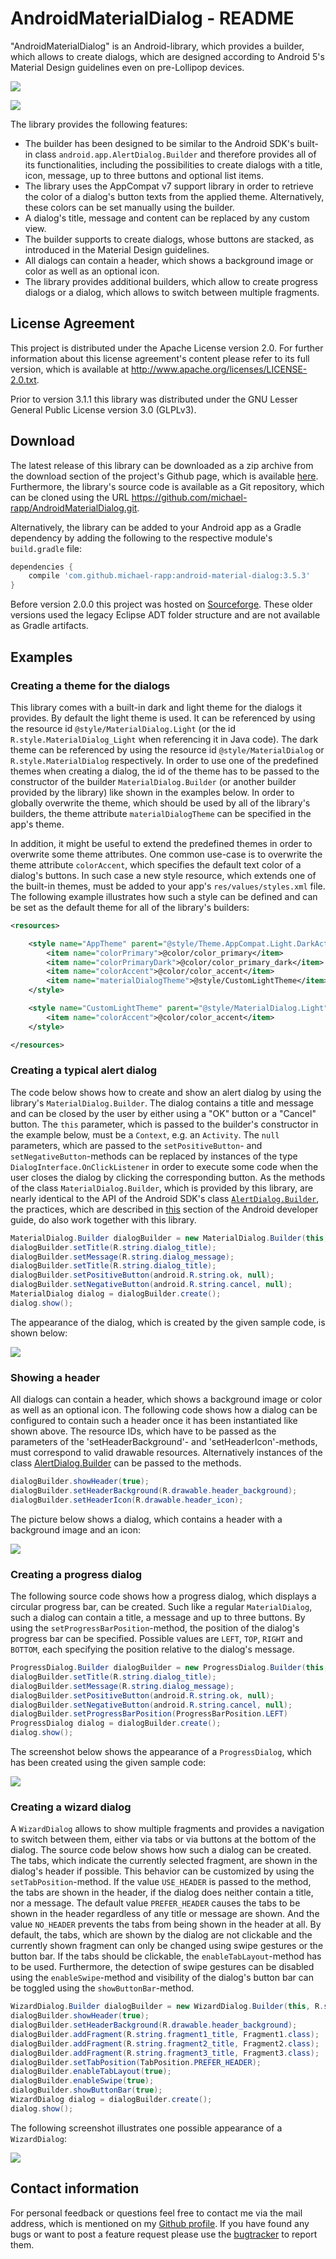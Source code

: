 # AndroidMaterialDialog - README

"AndroidMaterialDialog" is an Android-library, which provides a builder, which allows to create dialogs, which are designed according to Android 5's Material Design guidelines even on pre-Lollipop devices.

![](doc/images/example1.png)

![](doc/images/example2.png)

The library provides the following features:

- The builder has been designed to be similar to the Android SDK's built-in class `android.app.AlertDialog.Builder` and therefore provides all of its functionalities, including the possibilities to create dialogs with a title, icon, message, up to three buttons and optional list items.
- The library uses the AppCompat v7 support library in order to retrieve the color of a dialog's button texts from the applied theme. Alternatively, these colors can be set manually using the builder.
- A dialog's title, message and content can be replaced by any custom view.
- The builder supports to create dialogs, whose buttons are stacked, as introduced in the Material Design guidelines.
- All dialogs can contain a header, which shows a background image or color as well as an optional icon.
- The library provides additional builders, which allow to create progress dialogs or a dialog, which allows to switch between multiple fragments.


## License Agreement

This project is distributed under the Apache License version 2.0. For further information about this license agreement's content please refer to its full version, which is available at http://www.apache.org/licenses/LICENSE-2.0.txt.

Prior to version 3.1.1 this library was distributed under the GNU Lesser General Public License version 3.0 (GLPLv3).

## Download

The latest release of this library can be downloaded as a zip archive from the download section of the project's Github page, which is available [here](https://github.com/michael-rapp/AndroidMaterialDialog/releases). Furthermore, the library's source code is available as a Git repository, which can be cloned using the URL https://github.com/michael-rapp/AndroidMaterialDialog.git.

Alternatively, the library can be added to your Android app as a Gradle dependency by adding the following to the respective module's `build.gradle` file:

```groovy
dependencies {
    compile 'com.github.michael-rapp:android-material-dialog:3.5.3'
}
```

Before version 2.0.0 this project was hosted on [Sourceforge](https://sourceforge.net/projects/androidmaterialdialog). These older versions used the legacy Eclipse ADT folder structure and are not available as Gradle artifacts.

## Examples

### Creating a theme for the dialogs

This library comes with a built-in dark and light theme for the dialogs it provides. By default the light theme is used. It can be referenced by using the resource id `@style/MaterialDialog.Light` (or the id `R.style.MaterialDialog_Light` when referencing it in Java code). The dark theme can be referenced by using the resource id `@style/MaterialDialog` or `R.style.MaterialDialog` respectively. In order to use one of the predefined themes when creating a dialog, the id of the theme has to be passed to the constructor of the builder `MaterialDialog.Builder` (or another builder provided by the library) like shown in the examples below. In order to globally overwrite the theme, which should be used by all of the library's builders, the theme attribute `materialDialogTheme` can be specified in the app's theme.

In addition, it might be useful to extend the predefined themes in order to overwrite some theme attributes. One common use-case is to overwrite the theme attribute `colorAccent`, which specifies the default text color of a dialog's buttons. In such case a new style resource, which extends one of the built-in themes, must be added to your app's `res/values/styles.xml` file. The following example illustrates how such a style can be defined and can be set as the default theme for all of the library's builders:

```xml
<resources>

    <style name="AppTheme" parent="@style/Theme.AppCompat.Light.DarkActionBar">
        <item name="colorPrimary">@color/color_primary</item>
        <item name="colorPrimaryDark">@color/color_primary_dark</item>
        <item name="colorAccent">@color/color_accent</item>
        <item name="materialDialogTheme">@style/CustomLightTheme</item>
    </style>

    <style name="CustomLightTheme" parent="@style/MaterialDialog.Light">
        <item name="colorAccent">@color/color_accent</item>
    </style>

</resources>
```

### Creating a typical alert dialog

The code below shows how to create and show an alert dialog by using the library's `MaterialDialog.Builder`. The dialog contains a title and message and can be closed by the user by either using a "OK" button or a "Cancel" button. The `this` parameter, which is passed to the builder's constructor in the example below, must be a `Context`, e.g. an `Activity`. The `null` parameters, which are passed to the `setPositiveButton`- and `setNegativeButton`-methods can be replaced by instances of the type `DialogInterface.OnClickListener` in order to execute some code when the user closes the dialog by clicking the corresponding button. As the methods of the class `MaterialDialog.Builder`, which is provided by this library, are nearly identical to the API of the Android SDK's class [`AlertDialog.Builder`](http://developer.android.com/reference/android/app/AlertDialog.Builder.html), the practices, which are described in [this](http://developer.android.com/guide/topics/ui/dialogs.html#AlertDialog) section of the Android developer guide, do also work together with this library.

```java
MaterialDialog.Builder dialogBuilder = new MaterialDialog.Builder(this, R.style.MaterialDialog_Light); 
dialogBuilder.setTitle(R.string.dialog_title); 
dialogBuilder.setMessage(R.string.dialog_message); 
dialogBuilder.setTitle(R.string.dialog_title); 
dialogBuilder.setPositiveButton(android.R.string.ok, null); 
dialogBuilder.setNegativeButton(android.R.string.cancel, null); 
MaterialDialog dialog = dialogBuilder.create();
dialog.show();
```

The appearance of the dialog, which is created by the given sample code, is shown below:

![](doc/images/example-alert-dialog.png)

### Showing a header

All dialogs can contain a header, which shows a background image or color as well as an optional icon. The following code shows how a dialog can be configured to contain such a header once it has been instantiated like shown above. The resource IDs, which have to be passed as the parameters of the 'setHeaderBackground'- and 'setHeaderIcon'-methods, must correspond to valid drawable resources. Alternatively instances of the class [AlertDialog.Builder](http://developer.android.com/reference/android/app/AlertDialog.Builder.html) can be passed to the methods.

```java
dialogBuilder.showHeader(true); 
dialogBuilder.setHeaderBackground(R.drawable.header_background); 
dialogBuilder.setHeaderIcon(R.drawable.header_icon);
```

The picture below shows a dialog, which contains a header with a background image and an icon:

![](doc/images/example-header-dialog.png)

### Creating a progress dialog

The following source code shows how a progress dialog, which displays a circular progress bar, can be created. Such like a regular `MaterialDialog`, such a dialog can contain a title, a message and up to three buttons. By using the `setProgressBarPosition`-method, the position of the dialog's progress bar can be specified. Possible values are `LEFT`, `TOP`, `RIGHT` and `BOTTOM`, each specifying the position relative to the dialog's message.

```java
ProgressDialog.Builder dialogBuilder = new ProgressDialog.Builder(this, R.style.MaterialDialog_Light); 
dialogBuilder.setTitle(R.string.dialog_title); 
dialogBuilder.setMessage(R.string.dialog_message); 
dialogBuilder.setPositiveButton(android.R.string.ok, null); 
dialogBuilder.setNegativeButton(android.R.string.cancel, null); 
dialogBuilder.setProgressBarPosition(ProgressBarPosition.LEFT) 
ProgressDialog dialog = dialogBuilder.create(); 
dialog.show();
```

The screenshot below shows the appearance of a `ProgressDialog`, which has been created using the given sample code:

![](doc/images/example-progress-dialog.png)

### Creating a wizard dialog

A `WizardDialog` allows to show multiple fragments and provides a navigation to switch between them, either via tabs or via buttons at the bottom of the dialog. The source code below shows how such a dialog can be created. The tabs, which indicate the currently selected fragment, are shown in the dialog's header if possible. This behavior can be customized by using the `setTabPosition`-method. If the value `USE_HEADER` is passed to the method, the tabs are shown in the header, if the dialog does neither contain a title, nor a message. The default value `PREFER_HEADER` causes the tabs to be shown in the header regardless of any title or message are shown. And the value `NO_HEADER` prevents the tabs from being shown in the header at all. By default, the tabs, which are shown by the dialog are not clickable and the currently shown fragment can only be changed using swipe gestures or the button bar. If the tabs should be clickable, the `enableTabLayout`-method has to be used. Furthermore, the detection of swipe gestures can be disabled using the `enableSwipe`-method and visibility of the dialog's button bar can be toggled using the `showButtonBar`-method. 

```java
WizardDialog.Builder dialogBuilder = new WizardDialog.Builder(this, R.style.MaterialDialog_Light); 
dialogBuilder.showHeader(true); 
dialogBuilder.setHeaderBackground(R.drawable.header_background); 
dialogBuilder.addFragment(R.string.fragment1_title, Fragment1.class); 
dialogBuilder.addFragment(R.string.fragment2_title, Fragment2.class); 
dialogBuilder.addFragment(R.string.fragment3_title, Fragment3.class); 
dialogBuilder.setTabPosition(TabPosition.PREFER_HEADER);
dialogBuilder.enableTabLayout(true);
dialogBuilder.enableSwipe(true);
dialogBuilder.showButtonBar(true); 
WizardDialog dialog = dialogBuilder.create(); 
dialog.show();
```

The following screenshot illustrates one possible appearance of a `WizardDialog`:

![](doc/images/example-wizard-dialog.png)

## Contact information

For personal feedback or questions feel free to contact me via the mail address, which is mentioned on my [Github profile](https://github.com/michael-rapp). If you have found any bugs or want to post a feature request please use the [bugtracker](https://github.com/michael-rapp/AndroidMaterialViews/issues) to report them.
